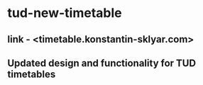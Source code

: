 # tud-new-timetable

## link - <timetable.konstantin-sklyar.com>

## Updated design and functionality for TUD timetables
